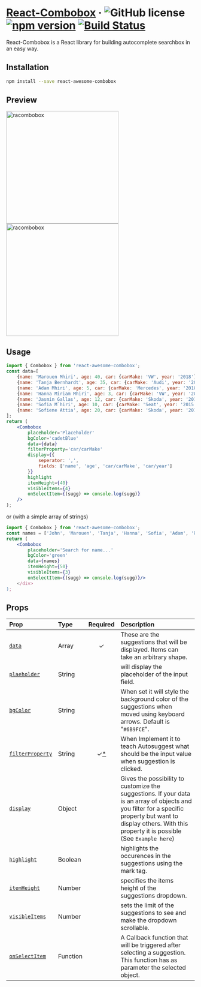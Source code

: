 # [React-Combobox](https://npmjs.org/react-combobox) &middot; ![GitHub license](https://img.shields.io/badge/license-MIT-blue.svg) [![npm version](https://img.shields.io/npm/v/react-awesome-combobox.svg?style=flat)](https://www.npmjs.com/package/react-awesome-combobox) [![Build Status](https://travis-ci.com/Marujah/React-Combobox.svg?branch=master)](https://travis-ci.com/Marujah/React-Combobox)

React-Combobox is a React library for building autocomplete searchbox in an easy way.

## Installation

``` bash
npm install --save react-awesome-combobox
```

## Preview
<img src="https://s3-us-west-2.amazonaws.com/s.cdpn.io/1014830/react-awesome-combobox-2.png" width="300px" alt="racombobox">
<img src="https://s3-us-west-2.amazonaws.com/s.cdpn.io/1014830/react-awesome-combobox-1.png" width="300px" alt="racombobox">

## Usage
``` jsx
import { Combobox } from 'react-awesome-combobox';
const data=[
    {name: 'Marouen Mhiri', age: 40, car: {carMake: 'VW', year: '2018'}},
    {name: 'Tanja Bernhardt', age: 35, car: {carMake: 'Audi', year: '2017'}},
    {name: 'Adam Mhiri', age: 5, car: {carMake: 'Mercedes', year: '2018'}},
    {name: 'Hanna Miriam Mhiri', age: 3, car: {carMake: 'VW', year: '2016'}},
    {name: 'Jasmin Gallas', age: 12, car: {carMake: 'Skoda', year: '2018'}},
    {name: 'Sofia M`hiri', age: 10, car: {carMake: 'Seat', year: '2015'}},
    {name: 'Sofiene Attia', age: 20, car: {carMake: 'Skoda', year: '2018'}},
];
return (
    <Combobox
        placeholder='Placeholder'
        bgColor='cadetBlue'
        data={data}
        filterProperty='car/carMake'
        display={{
            seperator: ',',
            fields: ['name', 'age', 'car/carMake', 'car/year']
        }}
        highlight
        itemHeight={40}
        visibleItems={4}
        onSelectItem={(sugg) => console.log(sugg)}
    />
);
```

or (with a simple array of strings)

``` jsx
import { Combobox } from 'react-awesome-combobox';
const names = ['John', 'Marouen', 'Tanja', 'Hanna', 'Sofia', 'Adam', 'Rafif'];
return (
    <Combobox
        placeholder='Search for name...'
        bgColor='green'
        data={names}
        itemHeight={50}
        visibleItems={3}
        onSelectItem={(sugg) => console.log(sugg)}/>
    </div>
);
```


## Props

| Prop | Type | Required | Description |
| :--- | :--- | :---: | :--- |
| [`data`](#suggestions-prop) | Array | ✓ | These are the suggestions that will be displayed. Items can take an arbitrary shape. |
| [`plaeholder`](#on-suggestions-fetch-requested-prop) | String | | will display the placeholder of the input field. |
| [`bgColor`](#on-suggestions-clear-requested-prop) | String | | When set it will style the background color of the suggestions when moved using keyboard arrows. Default is "`#6B9FCE`". |
| [`filterProperty`](#get-suggestion-value-prop) | String | ✓[*](#on-suggestions-clear-requested-prop-note) | When Implement it to teach Autosuggest what should be the input value when suggestion is clicked. |
| [`display`](#render-suggestion-prop) | Object | | Gives the possibility to customize the suggestions. If your data is an array of objects and you filter for a specific property but want to display others. With this property it is possible (See `Example here`) |
| [`highlight`](#input-props-prop) | Boolean | | highlights the occurences in the suggestions using the mark tag. |
| [`itemHeight`](#on-suggestion-selected-prop) | Number | | specifies the items height of the suggestions dropdown. |
| [`visibleItems`](#on-suggestion-highlighted-prop) | Number | | sets the limit of the suggestions to see and make the dropdown scrollable. |
| [`onSelectItem`](#should-render-suggestions-prop) | Function | | A Callback function that will be triggered after selecting a suggestion. This function has as parameter the selected object.
